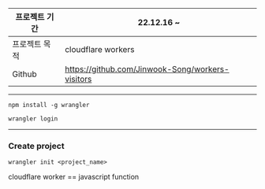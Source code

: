 | 프로젝트 기간 | 22.12.16 ~                                       |
| ------------- | ------------------------------------------------ |
| 프로젝트 목적 | cloudflare workers                               |
| Github        | https://github.com/Jinwook-Song/workers-visitors |

---

`npm install -g wrangler`

`wrangler login`

---

### Create project

`wrangler init <project_name>`

cloudflare worker == javascript function
